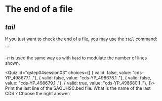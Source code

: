 <script> import Quiz from "components/Quiz.svelte"; 
  import Execute from "components/Execute.svelte";
</script>
# The end of a file
## *tail*

If you just want to check the end of a file, you may use the `tail` command:

<Execute command=tail SAOUHSC.bed />
```

_-n_ is used the same way as with `head` to modulate the number of lines shown.

<Quiz id="qstep04session03" choices={[
	{ valid: false, value: "cds-YP_498677.1 ."},
	{ valid: false, value: "cds-YP_498678.1 ."},
	{ valid: false, value: "cds-YP_498679.1 ."},
	{ valid: true, value: "cds-YP_498680.1 ."},
]}>
	<span slot="prompt">
		Print the last line of the SAOUHSC.bed file. What is the name of the last CDS ? Choose the right answer:
	</span>
</Quiz>
